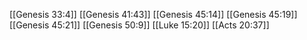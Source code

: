 [[Genesis 33:4]]
[[Genesis 41:43]]
[[Genesis 45:14]]
[[Genesis 45:19]]
[[Genesis 45:21]]
[[Genesis 50:9]]
[[Luke 15:20]]
[[Acts 20:37]]
